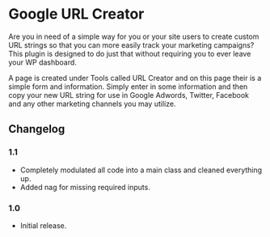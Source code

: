 # Google URL Creator

Are you in need of a simple way for you or your site users to create custom URL strings so that you can more easily track your marketing campaigns? This plugin is designed to do just that without requiring you to ever leave your WP dashboard.

A page is created under Tools called URL Creator and on this page their is a simple form and information. Simply enter in some information and then copy your new URL string for use in Google Adwords, Twitter, Facebook and any other marketing channels you may utilize.

## Changelog

### 1.1
* Completely modulated all code into a main class and cleaned everything up.
* Added nag for missing required inputs.

### 1.0
* Initial release.